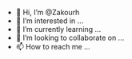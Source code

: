 - 👋 Hi, I’m @Zakourh
- 👀 I’m interested in ...
- 🌱 I’m currently learning ...
- 💞️ I’m looking to collaborate on ...
- 📫 How to reach me ...

<!---
Zakourh/Zakourh is a ✨ special ✨ repository because its `README.md` (this file) appears on your GitHub profile.
You can click the Preview link to take a look at your changes.
--->
